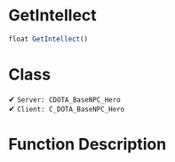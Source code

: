 # GetIntellect
```js	
float GetIntellect()
```
# Class
✔ `Server: CDOTA_BaseNPC_Hero`  
✔ `Client: C_DOTA_BaseNPC_Hero`  

# Function Description

